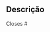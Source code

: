 ## Descrição

<!-- Descreva brevemente o que esse PR faz -->

<!-- Se o PR estiver relacionado a uma issue, preencha abaixo com o número dela, por exemplo "Closes #15" -->

Closes #

